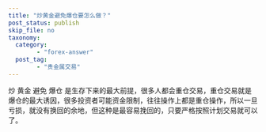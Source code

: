 ```yaml
---
title: "炒黄金避免爆仓要怎么做？"
post_status: publish
skip_file: no
taxonomy:
  category:
        - "forex-answer"
  post_tag:
        - "贵金属交易"
---
```


炒 黄金 避免 爆仓 是生存下来的最大前提，很多人都会重仓交易，重仓交易就是爆仓的最大诱因，很多投资者可能资金限制，往往操作上都是重仓操作，所以一旦亏损，就没有换回的余地，但这种是最容易挽回的，只要严格按照计划交易就可以了。
